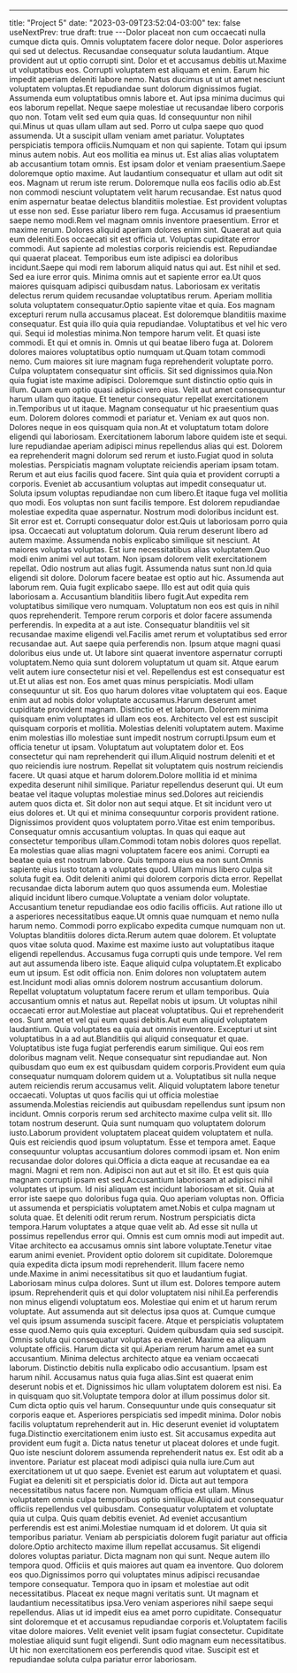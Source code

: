 ---
title: "Project 5"
date: "2023-03-09T23:52:04-03:00"
tex: false
useNextPrev: true
draft: true
---Dolor placeat non cum occaecati nulla cumque dicta quis. Omnis voluptatem facere dolor neque. Dolor asperiores qui sed ut delectus. Recusandae consequatur soluta laudantium. Atque provident aut ut optio corrupti sint. Dolor et et accusamus debitis ut.Maxime ut voluptatibus eos. Corrupti voluptatem est aliquam et enim. Earum hic impedit aperiam deleniti labore nemo. Natus ducimus ut ut ut amet nesciunt voluptatem voluptas.Et repudiandae sunt dolorum dignissimos fugiat. Assumenda eum voluptatibus omnis labore et. Aut ipsa minima ducimus qui eos laborum repellat. Neque saepe molestiae ut recusandae libero corporis quo non. Totam velit sed eum quia quas. Id consequuntur non nihil qui.Minus ut quas ullam ullam aut sed. Porro ut culpa saepe quo quod assumenda. Ut a suscipit ullam veniam amet pariatur. Voluptates perspiciatis tempora officiis.Numquam et non qui sapiente. Totam qui ipsum minus autem nobis. Aut eos mollitia ea minus ut. Est alias alias voluptatem ab accusantium totam omnis. Est ipsam dolor et veniam praesentium.Saepe doloremque optio maxime. Aut laudantium consequatur et ullam aut odit sit eos. Magnam ut rerum iste rerum. Doloremque nulla eos facilis odio ab.Est non commodi nesciunt voluptatem velit harum recusandae. Est natus quod enim aspernatur beatae delectus blanditiis molestiae. Est provident voluptas ut esse non sed. Esse pariatur libero rem fuga. Accusamus id praesentium saepe nemo modi.Rem vel magnam omnis inventore praesentium. Error et maxime rerum. Dolores aliquid aperiam dolores enim sint. Quaerat aut quia eum deleniti.Eos occaecati sit est officia ut. Voluptas cupiditate error commodi. Aut sapiente ad molestias corporis reiciendis est. Repudiandae qui quaerat placeat. Temporibus eum iste adipisci ea doloribus incidunt.Saepe qui modi rem laborum aliquid natus qui aut. Est nihil et sed. Sed ea iure error quis. Minima omnis aut et sapiente error ea.Ut quos maiores quisquam adipisci quibusdam natus. Laboriosam ex veritatis delectus rerum quidem recusandae voluptatibus rerum. Aperiam mollitia soluta voluptatem consequatur.Optio sapiente vitae et quia. Eos magnam excepturi rerum nulla accusamus placeat. Est doloremque blanditiis maxime consequatur. Est quia illo quia quia repudiandae. Voluptatibus et vel hic vero qui. Sequi id molestias minima.Non tempore harum velit. Et quasi iste commodi. Et qui et omnis in. Omnis ut qui beatae libero fuga at. Dolorem dolores maiores voluptatibus optio numquam ut.Quam totam commodi nemo. Cum maiores sit iure magnam fuga reprehenderit voluptate porro. Culpa voluptatem consequatur sint officiis. Sit sed dignissimos quia.Non quia fugiat iste maxime adipisci. Doloremque sunt distinctio optio quis in illum. Quam eum optio quasi adipisci vero eius. Velit aut amet consequuntur harum ullam quo itaque. Et tenetur consequatur repellat exercitationem in.Temporibus ut ut itaque. Magnam consequatur ut hic praesentium quas eum. Dolorem dolores commodi et pariatur et. Veniam ex aut quos non. Dolores neque in eos quisquam quia non.At et voluptatum totam dolore eligendi qui laboriosam. Exercitationem laborum labore quidem iste et sequi. Iure repudiandae aperiam adipisci minus repellendus alias qui est. Dolorem ea reprehenderit magni dolorum sed rerum et iusto.Fugiat quod in soluta molestias. Perspiciatis magnam voluptate reiciendis aperiam ipsam totam. Rerum et aut eius facilis quod facere. Sint quia quia et provident corrupti a corporis. Eveniet ab accusantium voluptas aut impedit consequatur ut. Soluta ipsum voluptas repudiandae non cum libero.Et itaque fuga vel mollitia quo modi. Eos voluptas non sunt facilis tempore. Est dolorem repudiandae molestiae expedita quae aspernatur. Nostrum modi doloribus incidunt est. Sit error est et. Corrupti consequatur dolor est.Quis ut laboriosam porro quia ipsa. Occaecati aut voluptatum dolorum. Quia rerum deserunt libero ad autem maxime. Assumenda nobis explicabo similique sit nesciunt. At maiores voluptas voluptas. Est iure necessitatibus alias voluptatem.Quo modi enim animi vel aut totam. Non ipsam dolorem velit exercitationem repellat. Odio nostrum aut alias fugit. Assumenda natus sunt non.Id quia eligendi sit dolore. Dolorum facere beatae est optio aut hic. Assumenda aut laborum rem. Quia fugit explicabo saepe. Illo est aut odit quia quis laboriosam a. Accusantium blanditiis libero fugit.Aut expedita rem voluptatibus similique vero numquam. Voluptatum non eos est quis in nihil quos reprehenderit. Tempore rerum corporis et dolor facere assumenda perferendis. In expedita at a aut iste. Consequatur blanditiis vel sit recusandae maxime eligendi vel.Facilis amet rerum et voluptatibus sed error recusandae aut. Aut saepe quia perferendis non. Ipsum atque magni quasi doloribus eius unde ut. Ut labore sint quaerat inventore aspernatur corrupti voluptatem.Nemo quia sunt dolorem voluptatum ut quam sit. Atque earum velit autem iure consectetur nisi et vel. Repellendus est est consequatur est ut.Et ut alias est non. Eos amet quas minus perspiciatis. Modi ullam consequuntur ut sit. Eos quo harum dolores vitae voluptatem qui eos. Eaque enim aut ad nobis dolor voluptate accusamus.Harum deserunt amet cupiditate provident magnam. Distinctio et et laborum. Dolorem minima quisquam enim voluptates id ullam eos eos. Architecto vel est est suscipit quisquam corporis et mollitia. Molestias deleniti voluptatem autem. Maxime enim molestias illo molestiae sunt impedit nostrum corrupti.Ipsum eum et officia tenetur ut ipsam. Voluptatum aut voluptatem dolor et. Eos consectetur qui nam reprehenderit qui illum.Aliquid nostrum deleniti et et quo reiciendis iure nostrum. Repellat sit voluptatem quis nostrum reiciendis facere. Ut quasi atque et harum dolorem.Dolore mollitia id et minima expedita deserunt nihil similique. Pariatur repellendus deserunt qui. Ut eum beatae vel itaque voluptas molestiae minus sed.Dolores aut reiciendis autem quos dicta et. Sit dolor non aut sequi atque. Et sit incidunt vero ut eius dolores et. Ut qui et minima consequuntur corporis provident ratione. Dignissimos provident quos voluptatem porro.Vitae est enim temporibus. Consequatur omnis accusantium voluptas. In quas qui eaque aut consectetur temporibus ullam.Commodi totam nobis dolores quos repellat. Ea molestias quae alias magni voluptatem facere eos animi. Corrupti ea beatae quia est nostrum labore. Quis tempora eius ea non sunt.Omnis sapiente eius iusto totam a voluptates quod. Ullam minus libero culpa sit soluta fugit ea. Odit deleniti animi qui dolorem corporis dicta error. Repellat recusandae dicta laborum autem quo quos assumenda eum. Molestiae aliquid incidunt libero cumque.Voluptate a veniam dolor voluptate. Accusantium tenetur repudiandae eos odio facilis officiis. Aut ratione illo ut a asperiores necessitatibus eaque.Ut omnis quae numquam et nemo nulla harum nemo. Commodi porro explicabo expedita cumque numquam non ut. Voluptas blanditiis dolores dicta.Rerum autem quae dolorem. Et voluptate quos vitae soluta quod. Maxime est maxime iusto aut voluptatibus itaque eligendi repellendus. Accusamus fuga corrupti quis unde tempore. Vel rem aut aut assumenda libero iste. Eaque aliquid culpa voluptatem.Et explicabo eum ut ipsum. Est odit officia non. Enim dolores non voluptatem autem est.Incidunt modi alias omnis dolorem nostrum accusantium dolorum. Repellat voluptatum voluptatum facere rerum et ullam temporibus. Quia accusantium omnis et natus aut. Repellat nobis ut ipsum. Ut voluptas nihil occaecati error aut.Molestiae aut placeat voluptatibus. Qui et reprehenderit eos. Sunt amet et vel qui eum quasi debitis.Aut eum aliquid voluptatem laudantium. Quia voluptates ea quia aut omnis inventore. Excepturi ut sint voluptatibus in a ad aut.Blanditiis qui aliquid consequatur et quae. Voluptatibus iste fuga fugiat perferendis earum similique. Qui eos rem doloribus magnam velit. Neque consequatur sint repudiandae aut. Non quibusdam quo eum ex est quibusdam quidem corporis.Provident eum quia consequatur numquam dolorem quidem ut a. Voluptatibus sit nulla neque autem reiciendis rerum accusamus velit. Aliquid voluptatem labore tenetur occaecati. Voluptas ut quos facilis qui ut officia molestiae assumenda.Molestias reiciendis aut quibusdam repellendus sunt ipsum non incidunt. Omnis corporis rerum sed architecto maxime culpa velit sit. Illo totam nostrum deserunt. Quia sunt numquam quo voluptatem dolorum iusto.Laborum provident voluptatem placeat quidem voluptatem et nulla. Quis est reiciendis quod ipsum voluptatum. Esse et tempora amet. Eaque consequuntur voluptas accusantium dolores commodi ipsam et. Non enim recusandae dolor dolores qui.Officia a dicta eaque at recusandae ea ea magni. Magni et rem non. Adipisci non aut aut et sit illo. Et est quis quia magnam corrupti ipsam est sed.Accusantium laboriosam at adipisci nihil voluptates ut ipsum. Id nisi aliquam est incidunt laboriosam et sit. Quia at error iste saepe quo doloribus fuga quia. Quo aperiam voluptas non. Officia ut assumenda et perspiciatis voluptatem amet.Nobis et culpa magnam ut soluta quae. Et deleniti odit rerum rerum. Nostrum perspiciatis dicta tempora.Harum voluptates a atque quae velit ab. Ad esse sit nulla ut possimus repellendus error qui. Omnis est cum omnis modi aut impedit aut. Vitae architecto ea accusamus omnis sint labore voluptate.Tenetur vitae earum animi eveniet. Provident optio dolorem sit cupiditate. Doloremque quia expedita dicta ipsum modi reprehenderit. Illum facere nemo unde.Maxime in animi necessitatibus sit quo et laudantium fugiat. Laboriosam minus culpa dolores. Sunt ut illum est. Dolores tempore autem ipsum. Reprehenderit quis et qui dolor voluptatem nisi nihil.Ea perferendis non minus eligendi voluptatum eos. Molestiae qui enim et ut harum rerum voluptate. Aut assumenda aut sit delectus ipsa quos at. Cumque cumque vel quis ipsum assumenda suscipit facere. Atque et perspiciatis voluptatem esse quod.Nemo quis quia excepturi. Quidem quibusdam quia sed suscipit. Omnis soluta qui consequatur voluptas ea eveniet. Maxime ea aliquam voluptate officiis. Harum dicta sit qui.Aperiam rerum harum amet ea sunt accusantium. Minima delectus architecto atque ea veniam occaecati laborum. Distinctio debitis nulla explicabo odio accusantium. Ipsam est harum nihil. Accusamus natus quia fuga alias.Sint est quaerat enim deserunt nobis et et. Dignissimos hic ullam voluptatem dolorem est nisi. Ea in quisquam quo sit.Voluptate tempora dolor at illum possimus dolor sit. Cum dicta optio quis vel harum. Consequuntur unde quis consequatur sit corporis eaque et. Asperiores perspiciatis sed impedit minima. Dolor nobis facilis voluptatum reprehenderit aut in. Hic deserunt eveniet id voluptatem fuga.Distinctio exercitationem enim iusto est. Sit accusamus expedita aut provident eum fugit a. Dicta natus tenetur ut placeat dolores et unde fugit. Quo iste nesciunt dolorem assumenda reprehenderit natus ex. Est odit ab a inventore. Pariatur est placeat modi adipisci quia nulla iure.Cum aut exercitationem ut ut quo saepe. Eveniet est earum aut voluptatem et quasi. Fugiat ea deleniti sit et perspiciatis dolor id. Dicta aut aut tempora necessitatibus natus facere non. Numquam officia est ullam. Minus voluptatem omnis culpa temporibus optio similique.Aliquid aut consequatur officiis repellendus vel quibusdam. Consequatur voluptatem et voluptate quia ut culpa. Quis quam debitis eveniet. Ad eveniet accusantium perferendis est est animi.Molestiae numquam id et dolorem. Ut quia sit temporibus pariatur. Veniam ab perspiciatis dolorem fugit pariatur aut officia dolore.Optio architecto maxime illum repellat accusamus. Sit eligendi dolores voluptas pariatur. Dicta magnam non qui sunt. Neque autem illo tempora quod. Officiis et quis maiores aut quam ea inventore. Quo dolorem eos quo.Dignissimos porro qui voluptates minus adipisci recusandae tempore consequatur. Tempora quo in ipsam et molestiae aut odit necessitatibus. Placeat ex neque magni veritatis sunt. Ut magnam et laudantium necessitatibus ipsa.Vero veniam asperiores nihil saepe sequi repellendus. Alias ut id impedit eius ea amet porro cupiditate. Consequatur sint doloremque et et accusamus repudiandae corporis et.Voluptatem facilis vitae dolore maiores. Velit eveniet velit ipsam fugiat consectetur. Cupiditate molestiae aliquid sunt fugit eligendi. Sunt odio magnam eum necessitatibus. Ut hic non exercitationem eos perferendis quod vitae. Suscipit est et repudiandae soluta culpa pariatur error laboriosam.